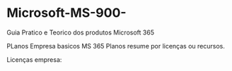 # Microsoft-MS-900-
Guia Pratico e Teorico dos produtos Microsoft 365


PLanos Empresa basicos MS 365
Planos resume por licenças ou recursos.

Licenças empresa:
